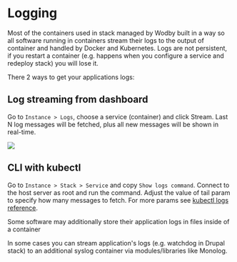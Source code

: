 # Logging

Most of the containers used in stack managed by Wodby built in a way so all software running in containers stream their logs to the output of container and handled by Docker and Kubernetes. Logs are not persistent, if you restart a container (e.g. happens when you configure a service and redeploy stack) you will lose it.

There 2 ways to get your applications logs:

## Log streaming from dashboard

Go to `Instance > Logs`, choose a service (container) and click Stream. Last N log messages will be fetched, plus all new messages will be shown in real-time.


![](../assets/logs-streaming.png)

## CLI with kubectl

Go to `Instance > Stack > Service` and copy `Show logs command`. Connect to the host server as root and run the command. Adjust the value of tail param to specify how many messages to fetch. For more params see [kubectl logs reference](https://kubernetes.io/docs/user-guide/kubectl/v1.7/#logs).

Some software may additionally store their application logs in files inside of a container

In some cases you can stream application's logs (e.g. watchdog in Drupal stack) to an additional syslog container via modules/libraries like Monolog.